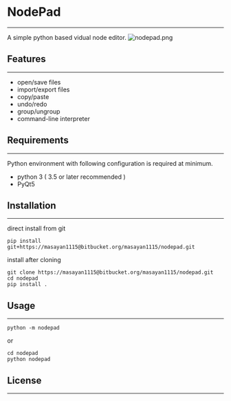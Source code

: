 # NodePad

------
A simple python based vidual node editor.
![nodepad.png](https://bitbucket.org/repo/p8k4Lrr/images/160901691-nodepad.png)

## Features ##

------

- open/save files
- import/export files
- copy/paste
- undo/redo
- group/ungroup
- command-line interpreter

## Requirements ##

------

Python environment with following configuration is required at minimum.

* python 3 ( 3.5 or later recommended ) 
* PyQt5

## Installation ##

------

direct install from git

```
pip install git+https://masayan1115@bitbucket.org/masayan1115/nodepad.git
```

install after cloning

```
git clone https://masayan1115@bitbucket.org/masayan1115/nodepad.git
cd nodepad
pip install .
```

## Usage ##

------

```
python -m nodepad
```

or

```
cd nodepad
python nodepad
```



## License

------

